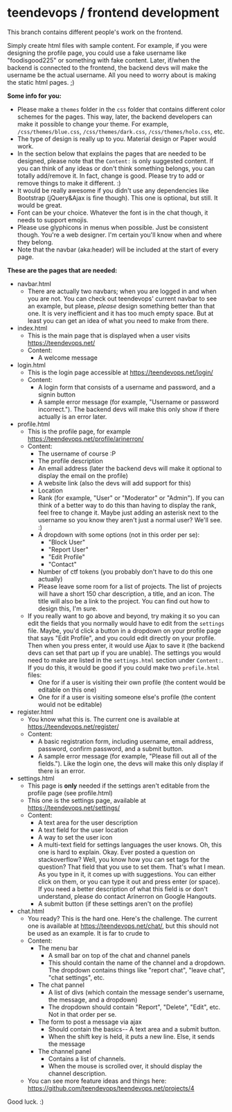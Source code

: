 # teendevops / frontend development
This branch contains different people's work on the frontend.

Simply create html files with sample content. For example, if you were designing the profile page, you could use a fake username like "foodisgood225" or something with fake content. Later, if/when the backend is connected to the frontend, the backend devs will make the username be the actual username. All you need to worry about is making the static html pages. ;)

**Some info for you:**
* Please make a `themes` folder in the `css` folder that contains different color schemes for the pages. This way, later, the backend developers can make it possible to change your theme. For example, `/css/themes/blue.css`, `/css/themes/dark.css`, `/css/themes/holo.css`, etc.
* The type of design is really up to you. Material design or Paper would work.
* In the section below that explains the pages that are needed to be designed, please note that the `Content:` is only suggested content. If you can think of any ideas or don't think something belongs, you can totally add/remove it. In fact, change is good. Please try to add or remove things to make it different. :)
* It would be really awesome if you didn't use any dependencies like Bootstrap (jQuery&Ajax is fine though). This one is optional, but still. It would be great.
* Font can be your choice. Whatever the font is in the chat though, it needs to support emojis.
* Please use glyphicons in menus when possible. Just be consistent though. You're a web designer. I'm certain you'll know when and where they belong.
* Note that the navbar (aka:header) will be included at the start of every page.

**These are the pages that are needed:**
* navbar.html
  * There are actually two navbars; when you are logged in and when you are not. You can check out teendevops' current navbar to see an example, but please, _please_ design something better than that one. It is very inefficient and it has too much empty space. But at least you can get an idea of what you need to make from there.
* index.html
  * This is the main page that is displayed when a user visits https://teendevops.net/
  * Content:
    * A welcome message
* login.html
  * This is the login page accessible at https://teendevops.net/login/
  * Content:
    * A login form that consists of a username and password, and a signin button
    * A sample error message (for example, "Username or password incorrect."). The backend devs will make this only show if there actually is an error later.
* profile.html
  * This is the profile page, for example https://teendevops.net/profile/arinerron/
  * Content:
    * The username of course :P
    * The profile description
    * An email address (later the backend devs will make it optional to display the email on the profile)
    * A website link (also the devs will add support for this)
    * Location
    * Rank (for example, "User" or "Moderator" or "Admin"). If you can think of a better way to do this than having to display the rank, feel free to change it. Maybe just adding an asterisk next to the username so you know they aren't just a normal user? We'll see. :)
    * A dropdown with some options (not in this order per se):
      * "Block User"
      * "Report User"
      * "Edit Profile"
      * "Contact"
    * Number of ctf tokens (you probably don't have to do this one actually)
    * Please leave some room for a list of projects. The list of projects will have a short 150 char description, a title, and an icon. The title will also be a link to the project. You can find out how to design this, I'm sure.
  * If you really want to go above and beyond, try making it so you can edit the fields that you normally would have to edit from the `settings` file. Maybe, you'd click a button in a dropdown on your profile page that says "Edit Profile", and you could edit directly on your profile. Then when you press enter, it would use Ajax to save it (the backend devs can set that part up if you are unable). The settings you would need to make are listed in the `settings.html` section under `Content:`. If you do this, it would be good if you could make two `profile.html` files:
    * One for if a user is visiting their own profile (the content would be editable on this one)
    * One for if a user is visiting someone else's profile (the content would not be editable)
* register.html
  * You know what this is. The current one is available at https://teendevops.net/register/
  * Content:
    * A basic registration form, including username, email address, password, confirm password, and a submit button.
    * A sample error message (for example, "Please fill out all of the fields."). Like the login one, the devs will make this only display if there is an error.
* settings.html
  * This page is **only** needed if the settings aren't editable from the profile page (see profile.html)
  * This one is the settings page, available at https://teendevops.net/settings/
  * Content:
    * A text area for the user description
    * A text field for the user location
    * A way to set the user icon
    * A multi-text field for settings languages the user knows. Oh, this one is hard to explain. Okay. Ever posted a question on stackoverflow? Well, you know how you can set tags for the question? That field that you use to set them. That's what I mean. As you type in it, it comes up with suggestions. You can either click on them, or you can type it out and press enter (or space). If you need a better description of what this field is or don't understand, please do contact Arinerron on Google Hangouts.
    * A submit button (if these settings aren't on the profile)
* chat.html
  * You ready? This is the hard one. Here's the challenge. The current one is available at https://teendevops.net/chat/, but this should not be used as an example. It is far to crude to 
  * Content:
    * The menu bar
      * A small bar on top of the chat and channel panels
      * This should contain the name of the channel and a dropdown. The dropdown contains things like "report chat", "leave chat", "chat settings", etc.
    * The chat pannel
      * A list of divs (which contain the message sender's username, the message, and a dropdown)
      * The dropdown should contain "Report", "Delete", "Edit", etc. Not in that order per se.
    * The form to post a message via ajax
      * Should contain the basics-- A text area and a submit button.
      * When the shift key is held, it puts a new line. Else, it sends the message
    * The channel panel
      * Contains a list of channels.
      * When the mouse is scrolled over, it should display the channel description.
  * You can see more feature ideas and things here: https://github.com/teendevops/teendevops.net/projects/4

Good luck. :)
